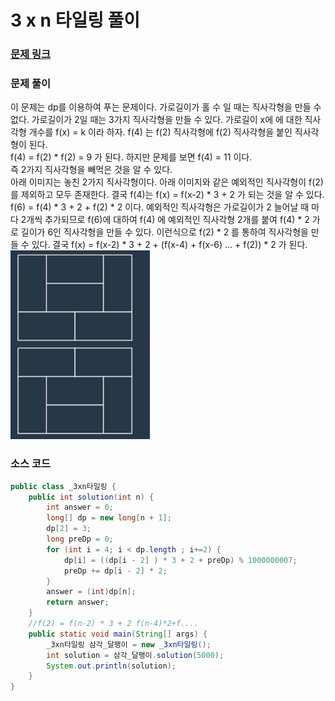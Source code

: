 # 3 x n 타일링 풀이

### [문제 링크](https://school.programmers.co.kr/learn/courses/30/lessons/12902)

### 문제 풀이
이 문제는 dp를 이용하여 푸는 문제이다.
가로길이가 홀 수 일 때는 직사각형을 만들 수 없다.
가로길이가 2일 때는 3가지 직사각형을 만들 수 있다.
가로길이 x에 에 대한 직사각형 개수를 f(x) = k 이라 하자.
f(4) 는 f(2) 직사각형에 f(2) 직사각형을 붙인 직사각형이 된다. </br>
f(4) = f(2) * f(2) = 9 가 된다. 하지만 문제를 보면 f(4) = 11 이다. </br>
즉 2가지 직사각형을 빼먹은 것을 알 수 있다. </br>
아래 이미지는 놓친 2가지 직사각형이다. 아래 이미지와 같은 예외적인 직사각형이 f(2)를 제외하고 모두 존재한다.
결국 f(4)는 f(x) = f(x-2) * 3 + 2 가 되는 것을 알 수 있다.
f(6) = f(4) * 3 + 2 + f(2) * 2 이다.
예외적인 직사각형은 가로길이가 2 늘어날 때 마다 2개씩 추가되므로 f(6)에 대하여 f(4) 에 예외적인 직사각형 2개를 붙여 f(4) * 2 가로 길이가 6인 직사각형을 만들 수 있다.
이런식으로 f(2) * 2 를 통하여 직사각형을 만들 수 있다.
결국 f(x) = f(x-2) * 3 + 2 + (f(x-4) + f(x-6) ... + f(2)) * 2 가 된다.
![img.png](img.png)
### 소스 코드
```java
public class _3xn타일링 {
    public int solution(int n) {
        int answer = 0;
        long[] dp = new long[n + 1];
        dp[2] = 3;
        long preDp = 0;
        for (int i = 4; i < dp.length ; i+=2) {
            dp[i] = ((dp[i - 2] ) * 3 + 2 + preDp) % 1000000007;
            preDp += dp[i - 2] * 2;
        }
        answer = (int)dp[n];
        return answer;
    }
    //f(2) = f(n-2) * 3 + 2 f(n-4)*2+f....
    public static void main(String[] args) {
        _3xn타일링 삼각_달팽이 = new _3xn타일링();
        int solution = 삼각_달팽이.solution(5000);
        System.out.println(solution);
    }
}
```